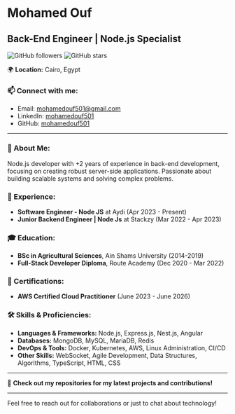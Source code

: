 # Mohamed Ouf

## Back-End Engineer | Node.js Specialist

![GitHub followers](https://img.shields.io/github/followers/mohamedouf501?style=social) ![GitHub stars](https://img.shields.io/github/stars/mohamedouf501?style=social)

🌍 **Location:** Cairo, Egypt

### 📫 Connect with me:
- Email: [mohamedouf501@gmail.com](mailto:mohamedouf501@gmail.com)
- LinkedIn: [mohamedouf501](https://www.linkedin.com/in/mohamedouf501)
- GitHub: [mohamedouf501](https://github.com/mohamedouf501)

---

### 💬 About Me:
Node.js developer with +2 years of experience in back-end development, focusing on creating robust server-side applications. Passionate about building scalable systems and solving complex problems.

### 🏢 Experience:
- **Software Engineer - Node JS** at Aydi (Apr 2023 - Present)
- **Junior Backend Engineer | Node Js** at Stackzy (Mar 2022 - Apr 2023)

### 🎓 Education:
- **BSc in Agricultural Sciences**, Ain Shams University (2014-2019)
- **Full-Stack Developer Diploma**, Route Academy (Dec 2020 - Mar 2022)

### 📜 Certifications:
- **AWS Certified Cloud Practitioner** (June 2023 - June 2026)

### 🛠 Skills & Proficiencies:
- **Languages & Frameworks:** Node.js, Express.js, Nest.js, Angular
- **Databases:** MongoDB, MySQL, MariaDB, Redis
- **DevOps & Tools:** Docker, Kubernetes, AWS, Linux Administration, CI/CD
- **Other Skills:** WebSocket, Agile Development, Data Structures, Algorithms, TypeScript, HTML, CSS

---

🚀 **Check out my repositories for my latest projects and contributions!**

---

Feel free to reach out for collaborations or just to chat about technology!
